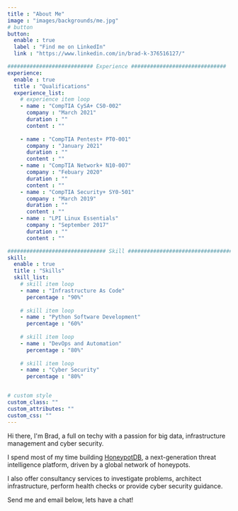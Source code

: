 ```yaml
---
title : "About Me"
image : "images/backgrounds/me.jpg"
# button
button:
  enable : true
  label : "Find me on LinkedIn"
  link : "https://www.linkedin.com/in/brad-k-376516127/"

########################### Experience ##############################
experience:
  enable : true
  title : "Qualifications"
  experience_list:
    # experience item loop
    - name : "CompTIA CySA+ CS0-002"
      company : "March 2021"
      duration : ""
      content : ""
      
    - name : "CompTIA Pentest+ PT0-001"
      company : "January 2021"
      duration : ""
      content : ""
    - name : "CompTIA Network+ N10-007"
      company : "Febuary 2020"
      duration : ""
      content : ""
    - name : "CompTIA Security+ SY0-501"
      company : "March 2019"
      duration : ""
      content : ""
    - name : "LPI Linux Essentials"
      company : "September 2017"
      duration : ""
      content : ""

############################### Skill #################################
skill:
  enable : true
  title : "Skills"
  skill_list:
    # skill item loop
    - name : "Infrastructure As Code"
      percentage : "90%"
      
    # skill item loop
    - name : "Python Software Development"
      percentage : "60%"
      
    # skill item loop
    - name : "DevOps and Automation"
      percentage : "80%"
      
    # skill item loop
    - name : "Cyber Security"
      percentage : "80%"


# custom style
custom_class: "" 
custom_attributes: "" 
custom_css: ""
---
```


<p>
Hi there, I'm Brad, a full on techy with a passion for big data, infrastructure management and cyber security.
</p>
<p>
I spend most of my time building <a href="https://honeypotdb.com">HoneypotDB</a>, a next-generation threat intelligence platform, driven by a global network of honeypots.
</p>
<p>
I also offer consultancy services to investigate problems, architect infrastructure, perform health checks or provide cyber security guidance.

Send me and email below, lets have a chat!
</p>